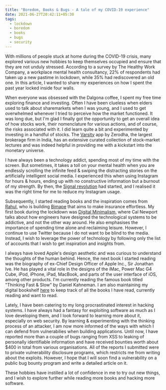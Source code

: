 ```yaml
---
title: "Boredom, Books & Bugs - A tale of my COVID-19 experience"
date: 2021-06-27T20:42:11+05:30
tags:
  - lockdown
  - boredom
  - books
  - bugs
  - security
---
```


With millions of people stuck at home during the COVID-19 crisis, many explored various new hobbies to keep themselves occupied and ensure that they are not unduly stressed. According to a survey by The Healthy Work Company, a workplace mental health consultancy, 22% of respondents had taken up a new pastime in lockdown, while 35% had rediscovered an old one. In this article, I wanted to share my experiences on how I spent the past year locked inside four walls.

When everyone was obsessed with the Dalgona coffee, I spent my free time exploring finance and investing. Often I have been clueless when elders used to talk about sharemarkets when I was young, and I used to get overwhelmed whenever I tried to perceive how the market functioned. It was long due, but I'm glad I finally got the opportunity to get an overall idea of how stocks work, their nomenclature for various actions, and of course, the risks associated with it. I did learn quite a bit and experimented by investing in a handful of stocks. The [Varsity](https://zerodha.com/varsity/) app by Zerodha, the largest brokerage firm in India, has an extensive curated collection of stock-market lectures and was indeed helpful in providing me with a kickstart into the monetary universe.

I have always been a technology addict, spending most of my time with the screen. But sometimes, it takes a toll on your mental health when you are endlessly scrolling the infinite feed & swiping the distracting stories on the artificially intelligent social media. I experienced this when using Instagram for hours & hours, ending up with no constructive information but a burnout of my strength. By then, the [Signal revolution](https://www.ibtimes.com/signal-telegram-apps-are-booming-thanks-whatsapps-facebook-deal-3119978) had started, and I realised it was the right time for me to reduce my Instagram usage.

Subsequently, I started reading books and the inspiration comes from [Rahul](https://twitter.com/Rahul_J_Mathur), who is building [Bimape](https://bimape.com) that aims to make insurance effortless. My first book during the lockdown was [Digital Minimalism](https://www.calnewport.com/books/digital-minimalism/), where Cal Newport talks about how engineers have designed the technological systems to be addictive, and not the other way around. He also emphasises the importance of spending time alone and reclaiming leisure. However, I continue to use Twitter because I do not want to be blind to the media. Instead, I wish to leverage the power of technology by following only the list of accounts that I wish to get inspiration and insights from. 

I always have loved Apple's design aesthetic and was curious to understand the thoughts of the human behind. Hence, the next book I started reading was the biography of ex-Chief Design Officer of Apple Inc., Sir Jonathan Ive. He has played a vital role in the designs of the iMac, Power Mac G4 Cube, iPod, iPhone, iPad, MacBook, and parts of the user interface of iOS, among other products. I'm currently reading the famous book titled "Thinking Fast & Slow" by Daniel Kahneman. I am also maintaining my digital bookshelf [here](https://rajkumaar.co.in/books/shelf) to keep track of all the books I have read, currently reading and want to read.

Lately, I have been catering to my long procrastinated interest in hacking systems. I have always had a fantasy for exploiting software as much as I love developing them, and I look forward to learning more about it, especially on web security. By learning & experimenting with the thinking process of an attacker, I am now more informed of the ways with which I can defend from vulnerabilies when building applications. Until now, I have reported more than a couple of bugs ranging from XSS to leaking of personally identifiable information and have received bounties worth about $400 in total from various organisations. All of the reports I submitted were to private vulnerability disclosure programs, which restricts me from writing about the exploits. However, I hope that I will soon find a vulnerability on a public bug bounty program and write a detailed article on it.

These hobbies have instilled a lot of confidence in me to try out new things, and I wish to explore further while reading more books and hacking more software.
